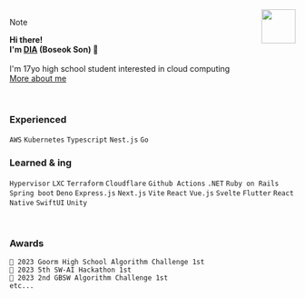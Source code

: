 <!--
dia-7691/dia-7691** is a ✨ _special_ ✨ repository because its `README.md` (this file) appears on your GitHub profile.

- 🔭 I’m currently working on ...
- 🌱 I’m currently learning ...
- 👯 I’m looking to collaborate on ...
- 🤔 I’m looking for help with ...
- 💬 Ask me about ...
- 📫 How to reach me: ...
- 😄 Pronouns: ...
- ⚡ Fun fact: ...
-->


<!-- ![Picture1](https://user-images.githubusercontent.com/51194584/180676817-208cd9c2-926a-4ca4-b135-16a5bbf6c205.png) -->
<!-- ![profilebg](https://user-images.githubusercontent.com/51194584/202172220-b56ae501-c5ef-4ac6-a24e-6a75eaecd58a.png) -->
<!-- ![backbg](https://user-images.githubusercontent.com/51194584/194555371-c490c109-8177-4144-ac41-65b421a02346.png) -->
<!-- ![세상을 바꾸고 싶은 고등학생, 손보석 입니다](https://user-images.githubusercontent.com/51194584/213682600-9962fd2e-dbbd-4fec-bdb7-28004bef54b5.png) -->
<!-- ![header](https://user-images.githubusercontent.com/51194584/221538126-552132e2-3d5a-4992-b6d4-5b3e4d16c6b8.png) -->
<!-- ![My Discord](https://discord-readme-badge.vercel.app/api?id=884954874943520788) -->
<!-- [![Solved.ac 프로필](http://mazassumnida.wtf/api/v2/generate_badge?boj=pltnm)](https://solved.ac/pltnm) -->
<!-- ![dev_db](https://github.com/dya-only/dya-only/assets/51194584/09006e6b-7354-4fda-a28f-a2d383ba1660) -->



<!-- [![GitHub WidgetBox](https://github-widgetbox.vercel.app/api/profile?username=dya-only&data=followers,repositories,stars,commits)](https://github.com/Jurredr/github-widgetbox) -->

<img src="https://gbatemp.net/data/avatars/o/467/467296.jpg?1634734466" width="60px" align="right">

> [!Note]
**Hi there!\
I'm [DIA](https://dya.codes) (Boseok Son) 👋**
\
\
I'm 17yo high school student interested in cloud computing \
[More about me](https://notion.dya.codes)

<br/>

### Experienced
```AWS``` ```Kubernetes``` ```Typescript``` ```Nest.js``` ```Go```


### Learned & ing
```Hypervisor``` ```LXC``` ```Terraform``` ```Cloudflare``` ```Github Actions``` ```.NET``` ```Ruby on Rails``` ```Spring boot``` ```Deno``` ```Express.js``` ```Next.js``` ```Vite``` ```React``` ```Vue.js``` ```Svelte``` ```Flutter``` ```React Native``` ```SwiftUI``` ```Unity```

<br/>

### Awards
```🥇 2023 Goorm High School Algorithm Challenge 1st``` \
```🥇 2023 5th SW-AI Hackathon 1st``` \
```🥇 2023 2nd GBSW Algorithm Challenge 1st```\
```etc...```
